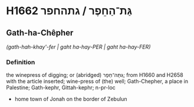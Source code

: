 # H1662 גַּת־הַחֵפֶר / גתהחפר

## Gath-ha-Chêpher

_(gath-hah-khay'-fer | ɡaht ha-hay-PER | ɡaht ha-hay-FER)_

### Definition

the winepress of digging; or (abridged) גִּתָּה־חֵפֶר; from H1660 and H2658 with the article inserted; wine-press of (the) well; Gath-Chepher, a place in Palestine; Gath-kephr, Gittah-kephr; n-pr-loc

- home town of Jonah on the border of Zebulun
